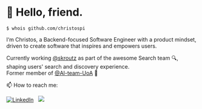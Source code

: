 # 👋 Hello, friend. </div>

```
$ whois github.com/christospi
```

I‘m Christos, a Backend-focused Software Engineer with a product mindset, driven to create software that inspires and empowers users.

Currently working [@skroutz] as part of the awesome Search team 🔍, shaping users' search and discovery experience.\
Former member of [@AI-team-UoA] 🤖

[@skroutz]: https://skroutz.gr
[@AI-team-UoA]: https://github.com/AI-team-UoA

📫 How to reach me:

[![LinkedIn][4_icon2]][4]
&nbsp;
[![][7_icon]][1]

</div>

<!-- Please don't remove this: Grab your social icons from https://github.com/carlsednaoui/gitsocial -->

<!-- icons without padding -->

[4_icon2]: https://img.shields.io/badge/LinkedIn-0077B5?style=for-the-badge&logo=linkedin&logoColor=white
[7_icon]: https://img.shields.io/badge/X-000000?style=for-the-badge&logo=x&logoColor=white

<!-- links to your social media accounts -->
<!-- update these accordingly -->

[1]: http://www.twitter.com/_chrispap
[4]: https://www.linkedin.com/in/christospapaloukas/

<!--
**christospi/christospi** is a ✨ _special_ ✨ repository because its `README.md` (this file) appears on your GitHub profile.

Here are some ideas to get you started:

- 🔭 I’m currently working on ...
- 🌱 I’m currently learning ...
- 👯 I’m looking to collaborate on ...
- 🤔 I’m looking for help with ...
- 💬 Ask me about ...
- 📫 How to reach me: ...
- 😄 Pronouns: ...
- ⚡ Fun fact: ...
-->
